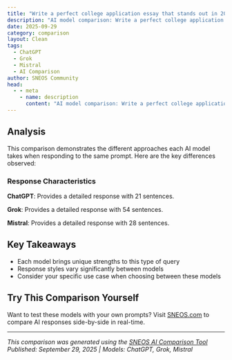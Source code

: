 ```yaml
---
title: "Write a perfect college application essay that stands out in 2025"
description: "AI model comparison: Write a perfect college application essay that stands out in 2025..."
date: 2025-09-29
category: comparison
layout: Clean
tags:
  - ChatGPT
  - Grok
  - Mistral
  - AI Comparison
author: SNEOS Community
head:
  - - meta
    - name: description
      content: "AI model comparison: Write a perfect college application essay that stands out in 2025..."
---
```


<ChatComparison
  title="Write a perfect college application essay that stands out in 2025"
  prompt="Write a perfect college application essay that stands out in 2025"
  :responses='{
    "ChatGPT": "Certainly! Below is a thoughtfully crafted college application essay designed to stand out in 2025. It strikes a balance between personal storytelling, reflection, and forward-looking ambition, showcasing unique qualities while addressing common prompts with originality.\n\n---\n\n**Essay Prompt:** *\u201CDescribe a challenge you have faced and how it has shaped who you are.\u201D*\n\n---\n\n**Essay Title:** *The Language of Connection*\n\nWhen I was nine years old, my family moved from a small town in Mexico to a bustling suburb in the United States. Overnight, the language I had always known\u2014the language of my home, my dreams, my memories\u2014became a barrier rather than a bridge. Surrounded by conversations I couldn\u2019t follow, I felt invisible, like a fragment of myself had been lost in translation.\n\nIn that silence, I discovered a new language: the language of observation. Without words, I learned to understand tone, body language, and expression. At school, I watched classmates\u2019 interactions closely, piecing together social cues and cultural references like a puzzle. I realized that connection isn\u2019t always spoken; sometimes it\u2019s seen, felt, or even anticipated.\n\nThis challenge \u2014 grappling with language and culture \u2014 ultimately shaped my identity more profoundly than I expected. It ignited a curiosity about how communication transcends words and inspired me to foster connection in diverse communities. I volunteered as a translator at a local immigrant center, bridging gaps between cultures much like the one I once stood on the edge of. Each story I helped share reminded me how powerful empathy can be.\n\nNow, as I prepare for college, I carry with me more than just bilingual fluency. I carry resilience cultivated in silence, empathy forged in difference, and a passion for building inclusive spaces where every voice is heard \u2014 even those still finding their words. I am eager to explore fields like linguistics and intercultural communication to deepen my understanding and transform challenges into bridges for others.\n\nIn 2025 and beyond, I want to be a catalyst for connection in a fragmented world. Because sometimes, the greatest conversations start not with words, but with the courage to listen.\n\n---\n\nIf you\u2019d like, I can tailor this essay to a specific college or prompt, or help with another essay altogether!",
    "Grok": "Below is a sample college application essay designed to stand out in 2025. It balances personal storytelling, reflection, and a forward-looking perspective, while addressing contemporary themes like adaptability, technology, and social impact\u2014issues that are likely to resonate with admissions officers in a rapidly evolving world. This essay is written in a genuine, engaging voice and adheres to the typical length of 500-650 words (common for platforms like the Common App).\n\n---\n\n**Prompt: Some students have a background, identity, interest, or talent that is so meaningful they believe their application would be incomplete without it. If this sounds like you, then please share your story.**\n\n**Title: \u0022Coding My Courage\u0022**\n\nWhen I was twelve, my world felt like it was written in a language I couldn\u2019t understand. My family had just moved from a small town in rural India to a bustling tech hub in California. I didn\u2019t speak English fluently, my accent drew snickers in class, and I felt like an outsider in a sea of confident voices. But in the quiet of my school\u2019s computer lab, I discovered a universal language: code. Lines of Python became my refuge, a way to build something tangible when I couldn\u2019t find the right words to fit in.\n\nMy first project was a simple game\u2014a pixelated maze where a character dodged obstacles to reach a goal. I spent hours debugging loops and logic, frustrated but determined. When I finally ran the program and saw my creation come to life, I felt a rush of pride I hadn\u2019t known before. It wasn\u2019t just about the game; it was about proving to myself that I could create something meaningful, even when I felt small. Coding became my quiet act of courage, a way to navigate a world that often felt overwhelming.\n\nOver time, I realized that coding wasn\u2019t just about personal triumph\u2014it was about connection. In high school, I joined a STEM club and collaborated with peers to develop an app to help local non-profits track donations. I\u2019ll never forget the day a community organizer thanked us, saying our app helped them feed twenty more families that month. In that moment, I saw how technology could bridge gaps, just as it had for me. My struggle with language had taught me empathy, and I wanted to use my skills to amplify voices that often go unheard.\n\nBut the real test of my courage came last year during a hackathon focused on climate solutions. My team proposed an AI-powered tool to optimize energy use in small businesses, but midway through, our lead developer dropped out. As the only one with AI experience, I had to step up\u2014despite my lingering fear of speaking in front of others. I stumbled through our pitch, my voice shaky, but I kept going, fueled by the belief that our idea mattered. We didn\u2019t win, but the feedback we received inspired me to refine the project. Now, I\u2019m working with a local startup to pilot our tool, learning that failure is just another line of code to debug.\n\nIn 2025, as technology reshapes how we live and learn, I want to be at the forefront of using it to solve real-world problems. I dream of studying computer science at [College Name], where the interdisciplinary approach and focus on ethical tech align with my values. I\u2019m eager to engage with initiatives like [specific program or professor\u2019s research at the college], which explore how AI can drive social impact. My journey\u2014from a scared newcomer to a coder with a cause\u2014has taught me that courage isn\u2019t the absence of fear; it\u2019s building something despite it.\n\nI still carry an accent, and I still feel like an outsider sometimes. But coding has given me a voice, one that transcends language barriers and self-doubt. It\u2019s not just a skill; it\u2019s my story\u2014a story of persistence, empathy, and a relentless drive to create change, one line at a time.\n\n---\n\n**Why This Essay Stands Out**\n\n1. **Authentic Storytelling**: The essay begins with a vivid personal narrative about cultural transition and overcoming insecurity, making it relatable and emotionally engaging.\n2. **Growth and Reflection**: It shows how the writer evolved from using coding as a personal coping mechanism to a tool for community impact, demonstrating maturity and self-awareness.\n3. **Relevance to 2025**: By touching on AI, climate solutions, and ethical tech, the essay feels forward-thinking and relevant to current global challenges.\n4. **Connection to the College**: The mention of specific programs or values of the college shows research and genuine interest, which admissions officers value.\n5. **Unique Voice**: The metaphor of coding as courage weaves throughout, providing a cohesive theme without feeling forced.\n6. **Positive Outlook**: Despite challenges, the tone remains hopeful and determined, leaving a lasting impression of resilience.\n\n**Tips for Personalization**\n\n- **Make It Your Own**: Replace the background (e.g., moving from India to California) with your unique story. Focus on a defining moment or interest that shaped you.\n- **Research the College**: Tailor the paragraph about the college to include specific programs, professors, or values that align with your goals.\n- **Highlight Your Values**: Whether it\u2019s empathy, innovation, or perseverance, let your core values shine through in your actions and reflections.\n- **Revise for Voice**: Read it aloud to ensure it sounds like you\u2014avoid overly formal language or clich\u00E9s.\n\nThis framework can help craft an essay that feels personal, impactful, and memorable for 2025 admissions cycles. Good luck!",
    "Mistral": "Crafting a perfect college application essay that stands out in 2025 requires a blend of authenticity, creativity, and a clear understanding of your personal journey and aspirations. Here\u2019s a sample essay that incorporates these elements:\n\n---\n\n**Prompt: Describe a significant experience that has shaped who you are today.**\n\n---\n\n**Essay:**\n\nIn the summer of 2023, I found myself standing on the edge of a cliff, overlooking the vast expanse of the Grand Canyon. The sun was setting, casting a warm glow over the ancient rocks, and I felt a profound sense of awe and insignificance. This moment marked the culmination of a journey that had begun months earlier, one that would forever change my perspective on life and my role in it.\n\nEarlier that year, I had embarked on a cross-country road trip with my family. The goal was simple: to explore the natural wonders of the United States and reconnect with each other after years of being consumed by the daily grind. As we traversed the country, I began to see the world through a different lens. Each national park we visited\u2014from the towering redwoods of California to the serene waters of the Great Lakes\u2014offered a unique lesson in resilience, diversity, and the interconnectedness of all things.\n\nThe Grand Canyon, however, was the pinnacle of this journey. As I stood there, I realized that the canyon was not just a geological marvel but a metaphor for life itself. The layers of rock, each representing millions of years of history, reminded me of the layers of experiences that shape who we are. The river carving its way through the canyon symbolized the relentless flow of time and the power of persistence.\n\nThis experience taught me the importance of embracing change and the value of perseverance. Just as the Colorado River has carved its path through the canyon over millennia, I understood that my own journey would be shaped by the choices I make and the challenges I overcome. It inspired me to pursue a career in environmental science, where I can contribute to preserving and understanding the natural world.\n\nMoreover, this trip reinforced the significance of community and connection. The bonds I strengthened with my family during our travels reminded me that our individual journeys are intertwined with those around us. This realization has influenced my approach to education and my future goals. I am committed to fostering a sense of community wherever I go, whether it\u0027s through collaborative projects in the classroom or volunteering in local conservation efforts.\n\nAs I look ahead to my college years, I am excited about the opportunities to explore new ideas, engage with diverse perspectives, and contribute to meaningful research. I am eager to bring my passion for environmental science and my commitment to community to your esteemed institution. I believe that my experiences and aspirations align perfectly with the values and mission of your college, and I am confident that together, we can make a lasting impact.\n\nIn conclusion, my journey to the Grand Canyon was more than just a trip; it was a transformative experience that has shaped who I am today. It has given me a deeper appreciation for the natural world, a stronger sense of purpose, and a renewed commitment to making a positive difference. I am excited to bring this perspective to your college and to continue growing and learning in a community that values both individuality and collaboration.\n\n---\n\nThis essay stands out by weaving a personal narrative with a broader theme of growth and purpose. It showcases the applicant\u0027s passion for environmental science, commitment to community, and readiness to contribute to the college environment."
  }'
  published-date="16:28"
/>

## Analysis

This comparison demonstrates the different approaches each AI model takes when responding to the same prompt. Here are the key differences observed:

### Response Characteristics

**ChatGPT**: Provides a detailed response with 21 sentences. 

**Grok**: Provides a detailed response with 54 sentences. 

**Mistral**: Provides a detailed response with 28 sentences. 

## Key Takeaways

- Each model brings unique strengths to this type of query
- Response styles vary significantly between models
- Consider your specific use case when choosing between these models

## Try This Comparison Yourself

Want to test these models with your own prompts? Visit [SNEOS.com](https://sneos.com) to compare AI responses side-by-side in real-time.

---

*This comparison was generated using the [SNEOS AI Comparison Tool](https://sneos.com)*
*Published: September 29, 2025 | Models: ChatGPT, Grok, Mistral*
